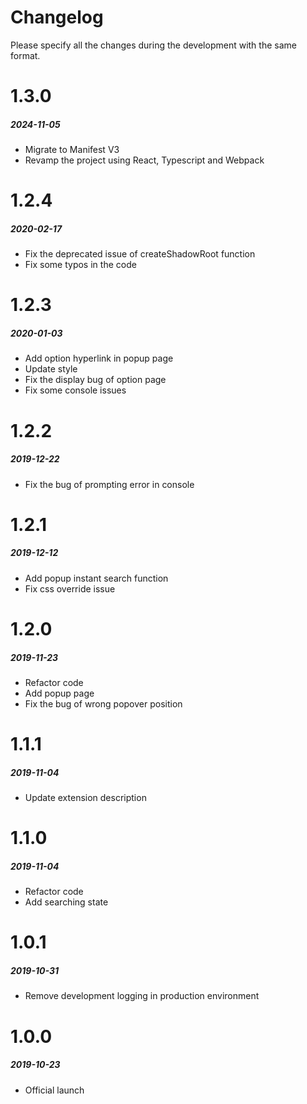 # Changelog
Please specify all the changes during the development with the same format.

# 1.3.0
##### _2024-11-05_
- Migrate to Manifest V3
- Revamp the project using React, Typescript and Webpack

# 1.2.4
##### _2020-02-17_
- Fix the deprecated issue of createShadowRoot function
- Fix some typos in the code

# 1.2.3
##### _2020-01-03_
- Add option hyperlink in popup page
- Update style
- Fix the display bug of option page
- Fix some console issues

# 1.2.2
##### _2019-12-22_
- Fix the bug of prompting error in console

# 1.2.1
##### _2019-12-12_
- Add popup instant search function
- Fix css override issue

# 1.2.0
##### _2019-11-23_
- Refactor code
- Add popup page
- Fix the bug of wrong popover position 

# 1.1.1
##### _2019-11-04_
- Update extension description

# 1.1.0
##### _2019-11-04_
- Refactor code
- Add searching state

# 1.0.1
##### _2019-10-31_
- Remove development logging in production environment

# 1.0.0
##### _2019-10-23_
- Official launch